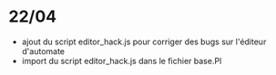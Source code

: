 # 22/04

+ ajout du script editor_hack.js pour corriger des bugs sur l'éditeur d'automate
+ import du script editor_hack.js dans le fichier base.Pl

